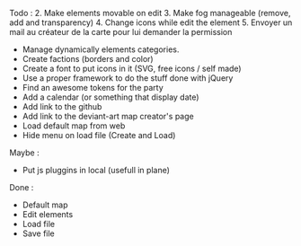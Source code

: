 Todo : 
2. Make elements movable on edit 
3. Make fog manageable (remove, add and transparency)
4. Change icons while edit the element
5. Envoyer un mail au créateur de la carte pour lui demander la permission
- Manage dynamically elements categories.
- Create factions (borders and color)
- Create a font to put icons in it (SVG, free icons / self made)
- Use a proper framework to do the stuff done with jQuery
- Find an awesome tokens for the party
- Add a calendar (or something that display date)
- Add link to the github
- Add link to the deviant-art map creator's page
- Load default map from web
- Hide menu on load file (Create and Load)

Maybe : 
- Put js pluggins in local (usefull in plane)

Done :
- Default map
- Edit elements
- Load file
- Save file